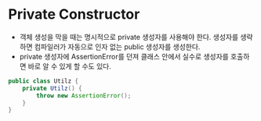 # Private Constructor

- 객체 생성을 막을 때는 명시적으로 private 생성자를 사용해야 한다. 생성자를 생략하면 컴파일러가 자동으로 인자 없는 public 생성자를 생성한다.
- private 생성자에 AssertionError를 던져 클래스 안에서 실수로 생성자를 호출하면 바로 알 수 있게 할 수도 있다.
```java
public class Utilz {
	private Utilz() {
		throw new AssertionError();
	}
}
```
